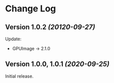 Change Log
==========

Version 1.0.2 *(20120-09-27)*
----------------------------

Update:
- GPUImage -> 2.1.0

Version 1.0.0, 1.0.1 *(2020-09-25)*
----------------------------

Initial release.
